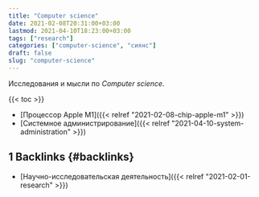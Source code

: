 ```yaml
---
title: "Computer science"
date: 2021-02-08T20:31:00+03:00
lastmod: 2021-04-10T18:23:00+03:00
tags: ["research"]
categories: ["computer-science", "сиянс"]
draft: false
slug: "computer-science"
---
```


Исследования и мысли по _Computer science_.

<!--more-->

{{< toc >}}

-   [Процессор Apple M1]({{< relref "2021-02-08-chip-apple-m1" >}})
-   [Системное администрирование]({{< relref "2021-04-10-system-administration" >}})


## <span class="section-num">1</span> Backlinks {#backlinks}

-   [Научно-исследовательская деятельность]({{< relref "2021-02-01-research" >}})
